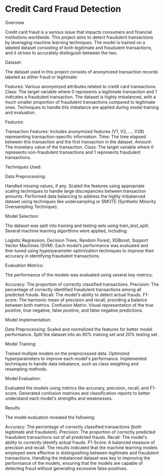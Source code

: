 # Credit Card Fraud Detection
Overview

Credit card fraud is a serious issue that impacts consumers and financial institutions worldwide. This project aims to detect fraudulent transactions by leveraging machine learning techniques. The model is trained on a labeled dataset consisting of both legitimate and fraudulent transactions, and it strives to accurately distinguish between the two.

Dataset:

The dataset used in this project consists of anonymized transaction records labeled as either fraud or legitimate:

Features: Various anonymized attributes related to credit card transactions.
Class: The target variable where 0 represents a legitimate transaction and 1 indicates a fraudulent transaction.
The dataset is highly imbalanced, with a much smaller proportion of fraudulent transactions compared to legitimate ones. Techniques to handle this imbalance are applied during model training and evaluation.

Features:

Transaction Features: Includes anonymized features (V1, V2, ..., V28) representing transaction-specific information.
Time: The time elapsed between this transaction and the first transaction in the dataset.
Amount: The monetary value of the transaction.
Class: The target variable where 0 represents non-fraudulent transactions and 1 represents fraudulent transactions.

Techniques Used:

Data Preprocessing:

Handled missing values, if any.
Scaled the features using appropriate scaling techniques to handle large discrepancies between transaction amounts.
Performed data balancing to address the highly imbalanced dataset using techniques like undersampling or SMOTE (Synthetic Minority Oversampling Technique).

Model Selection:

The dataset was split into training and testing sets using train_test_split. Several machine learning algorithms were applied, including:

Logistic Regression,
Decision Trees,
Random Forest,
XGBoost,
Support Vector Machines (SVM).
Each model’s performance was evaluated and fine-tuned using hyperparameter optimization techniques to improve their accuracy in identifying fraudulent transactions.

Evaluation Metrics:

The performance of the models was evaluated using several key metrics:

Accuracy: The proportion of correctly classified transactions.
Precision: The percentage of correctly identified fraudulent transactions among all predicted frauds.
Recall: The model's ability to detect actual frauds.
F1-score: The harmonic mean of precision and recall, providing a balance between both metrics.
Confusion Matrix: Visual representation of the true positive, true negative, false positive, and false negative predictions.

Model Implementation:

Data Preprocessing:
Scaled and normalized the features for better model performance.
Split the dataset into an 80% training set and 20% testing set.

Model Training:

Trained multiple models on the preprocessed data.
Optimized hyperparameters to improve each model's performance.
Implemented techniques to handle data imbalance, such as class weighting and resampling methods.

Model Evaluation:

Evaluated the models using metrics like accuracy, precision, recall, and F1-score.
Generated confusion matrices and classification reports to better understand each model's strengths and weaknesses.

Results

The model evaluation revealed the following:

Accuracy: The percentage of correctly classified transactions (both legitimate and fraudulent).
Precision: The proportion of correctly predicted fraudulent transactions out of all predicted frauds.
Recall: The model's ability to correctly identify actual frauds.
F1-Score: A balanced measure of precision and recall.
The results indicated that the machine learning models employed were effective in distinguishing between legitimate and fraudulent transactions. Handling the imbalanced dataset was key to improving the performance of the models, ensuring that the models are capable of detecting fraud without generating excessive false positives.
